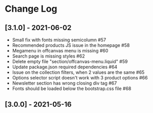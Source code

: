 
# Change Log

## [3.1.0] - 2021-06-02
- Small fix with fonts missing semicolumn #57
- Recommended products JS issue in the homepage #58
- Megamenu in offcanvas menu is missing #60
- Search page is missing styles #62
- Delete empty file "section/offcanvas-menu.liquid" #59
- Update package.json required dependencies #64
- Issue on the collection filters, when 2 values are the same #65
- Options selector script doesn't work with 3 product options #66
- Newsletter section has wrong closing div tag #67
- Fonts should be loaded below the bootstrap.css file #68

## [3.0.0] - 2021-05-16